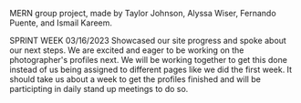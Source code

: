MERN group project, made by Taylor Johnson, Alyssa Wiser, Fernando Puente, and Ismail Kareem.


SPRINT WEEK 03/16/2023
Showcased our site progress and spoke about our next steps. We are excited and eager to be working on the photographer's profiles next. We will be working together to get this done instead of us being assigned to different pages like we did the first week. It should take us about a week to get the profiles finished and will be participting in daily stand up meetings to do so.
